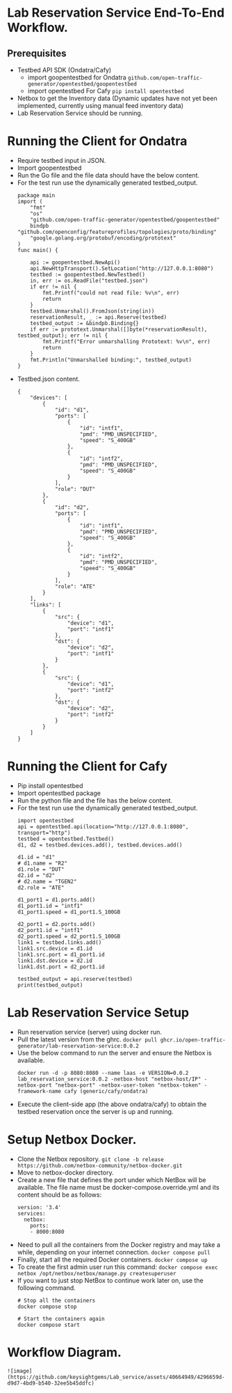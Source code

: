 # Lab Reservation Service End-To-End Workflow.
## Prerequisites
* Testbed API SDK (Ondatra/Cafy)
    * import goopentestbed for Ondatra ```github.com/open-traffic-generator/opentestbed/goopentestbed```
    * import opentestbed For Cafy ```pip install opentestbed```
* Netbox to get the Inventory data (Dynamic updates have not yet been implemented, currently using manual feed inventory data)
* Lab Reservation Service should be running.

# Running the Client for Ondatra
* Require testbed input in JSON.
* Import goopentestbed
* Run the Go file and the file data should have the below content.
* For the test run use the dynamically generated testbed_output.
    ```
    package main
    import (
    	"fmt"
    	"os"
    	"github.com/open-traffic-generator/opentestbed/goopentestbed"
    	bindpb "github.com/openconfig/featureprofiles/topologies/proto/binding"
    	"google.golang.org/protobuf/encoding/prototext"
    )
    func main() {
    
    	api := goopentestbed.NewApi()
    	api.NewHttpTransport().SetLocation("http://127.0.0.1:8080")
    	testbed := goopentestbed.NewTestbed()	
    	in, err := os.ReadFile("testbed.json")
    	if err != nil {
    		fmt.Printf("could not read file: %v\n", err)
    		return
    	}
    	testbed.Unmarshal().FromJson(string(in))
    	reservationResult, _ := api.Reserve(testbed)
    	testbed_output := &bindpb.Binding{}
    	if err := prototext.Unmarshal([]byte(*reservationResult), testbed_output); err != nil {
    		fmt.Printf("Error unmarshalling Prototext: %v\n", err)
    		return
    	}
    	fmt.Println("Unmarshalled binding:", testbed_output)	
    }
    ```
* Testbed.json content.
    ```
    {
        "devices": [
            {
                "id": "d1",
                "ports": [
                    {
                        "id": "intf1",
                        "pmd": "PMD_UNSPECIFIED",
                        "speed": "S_400GB"
                    },
                    {
                        "id": "intf2",
                        "pmd": "PMD_UNSPECIFIED",
                        "speed": "S_400GB"
                    }
                ],
                "role": "DUT"
            },
            {
                "id": "d2",
                "ports": [
                    {
                        "id": "intf1",
                        "pmd": "PMD_UNSPECIFIED",
                        "speed": "S_400GB"
                    },
                    {
                        "id": "intf2",
                        "pmd": "PMD_UNSPECIFIED",
                        "speed": "S_400GB"
                    }
                ],
                "role": "ATE"
            }
        ],
        "links": [
            {
                "src": {
                    "device": "d1",
                    "port": "intf1"
                },
                "dst": {
                    "device": "d2",
                    "port": "intf1"
                }
            },
            {
                "src": {
                    "device": "d1",
                    "port": "intf2"
                },
                "dst": {
                    "device": "d2",
                    "port": "intf2"
                }
            }            
        ]
    }
    ```
# Running the Client for Cafy
* Pip install opentestbed
* Import opentestbed package
* Run the python file and the file has the below content.
* For the test run use the dynamically generated testbed_output.
    ```
    import opentestbed
    api = opentestbed.api(location="http://127.0.0.1:8080", transport="http")    
    testbed = opentestbed.Testbed()
    d1, d2 = testbed.devices.add(), testbed.devices.add()
    
    d1.id = "d1"
    # d1.name = "R2"
    d1.role = "DUT"
    d2.id = "d2"
    # d2.name = "TGEN2"
    d2.role = "ATE"
    
    d1_port1 = d1.ports.add()
    d1_port1.id = "intf1"
    d1_port1.speed = d1_port1.S_100GB
    
    d2_port1 = d2.ports.add()
    d2_port1.id = "intf1"
    d2_port1.speed = d2_port1.S_100GB    
    link1 = testbed.links.add()    
    link1.src.device = d1.id
    link1.src.port = d1_port1.id
    link1.dst.device = d2.id
    link1.dst.port = d2_port1.id
       
    testbed_output = api.reserve(testbed)
    print(testbed_output)
    ```
# Lab Reservation Service Setup
* Run reservation service (server) using docker run.
* Pull the latest version from the ghrc.
    ```docker pull ghcr.io/open-traffic-generator/lab-reservation-service:0.0.2​```
* Use the below command to run the server and ensure the Netbox is available.
    ```
    docker run -d -p 8080:8080 --name laas -e VERSION=0.0.2 lab_reservation_service:0.0.2 -netbox-host "netbox-host/IP" -netbox-port "netbox-port" -netbox-user-token "netbox-token" -framework-name cafy (generic/cafy/ondatra)
    ```
* Execute the client-side app (the above ondatra/cafy) to obtain the testbed reservation once the server is up and running.
# Setup Netbox Docker.
* Clone the Netbox repository.
    ```git clone -b release https://github.com/netbox-community/netbox-docker.git```
* Move to netbox-docker directory.
* Create a new file that defines the port under which NetBox will be available. The file name must be docker-compose.override.yml and its content should be as follows:
    ```
    version: '3.4'
    services:
      netbox:
        ports:
        - 8000:8080
    ```
* Need to pull all the containers from the Docker registry and may take a while, depending on your internet connection.
    ```docker compose pull```
* Finally, start all the required Docker containers.
    ```docker compose up```
* To create the first admin user run this command:
    ```docker compose exec netbox /opt/netbox/netbox/manage.py createsuperuser```
* If you want to just stop NetBox to continue work later on, use the following command.
    ```
    # Stop all the containers
    docker compose stop
    
    # Start the containers again
    docker compose start
    ```
# Workflow Diagram.
    ![image](https://github.com/keysightgems/Lab_service/assets/40664949/4296659d-d9d7-4bd9-b540-32ee5b45ddfc)
